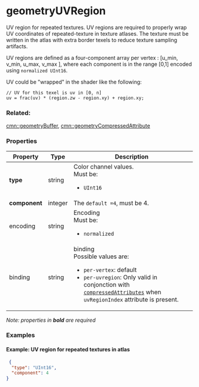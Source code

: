 # geometryUVRegion



UV region for repeated textures. UV regions are required to properly wrap UV coordinates of repeated-texture in texture atlases.  The texture must be written in the atlas with extra border texels to reduce texture sampling artifacts. 

UV regions are defined as a four-component array per vertex : [u_min, v_min, u_max, v_max ], where each component is in the range [0,1] encoded using `normalized UInt16`.

 UV could be "wrapped" in the shader like the following:
  ``` hlsl
  // UV for this texel is uv in [0, n]
  uv = frac(uv) * (region.zw - region.xy) + region.xy;
  ```





### Related:

[cmn::geometryBuffer](geometryBuffer.cmn.md), [cmn::geometryCompressedAttribute](geometryCompressedAttribute.cmn.md)
### Properties

| Property | Type | Description |
| --- | --- | --- |
| **type** | string | Color channel values.<div>Must be:<ul><li>`UInt16`</li></ul></div> |
| **component** | integer | The `default =4`, must be 4. |
| encoding | string | Encoding<div>Must be:<ul><li>`normalized`</li></ul></div> |
| binding | string | binding<div>Possible values are:<ul><li>`per-vertex`: default</li><li>`per-uvregion`: Only valid in conjonction with [`compressedAttributes`](compressedAttributes.cmn.md) when `uvRegionIndex` attribute is present.</li></ul></div> |

*Note: properties in **bold** are required*

### Examples 

#### Example: UV region for repeated textures in atlas 

```json
 {
  "type": "UInt16",
  "component": 4
} 
```

